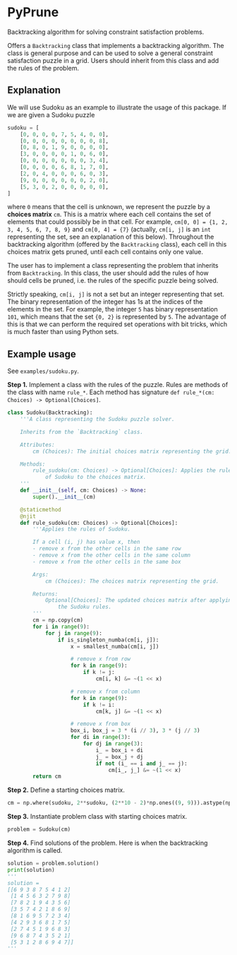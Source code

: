 # PyPrune
Backtracking algorithm for solving constraint satisfaction problems.

Offers a `Backtracking` class that implements a backtracking algorithm. The class is general purpose and can be used to solve a general constraint satisfaction puzzle in a grid. Users should inherit from this class and add the rules of the problem.

## Explanation
We will use Sudoku as an example to illustrate the usage of this package. If we are given a Sudoku puzzle
```python
sudoku = [
    [0, 0, 0, 0, 7, 5, 4, 0, 0],
    [0, 0, 0, 0, 0, 0, 0, 0, 8],
    [0, 8, 0, 1, 9, 0, 0, 0, 0],
    [3, 0, 0, 0, 0, 1, 0, 6, 0],
    [0, 0, 0, 0, 0, 0, 0, 3, 4],
    [0, 0, 0, 0, 6, 8, 1, 7, 0],
    [2, 0, 4, 0, 0, 0, 6, 0, 3],
    [9, 0, 0, 0, 0, 0, 0, 2, 0],
    [5, 3, 0, 2, 0, 0, 0, 0, 0],
]
```
where `0` means that the cell is unknown, we represent the puzzle by a **choices matrix** `cm`. This is a matrix where each cell contains the set of elements that could possibly be in that cell. For example, `cm[0, 0] = {1, 2, 3, 4, 5, 6, 7, 8, 9}` and `cm[0, 4] = {7}` (actually, `cm[i, j]` is an `int` representing the set, see an explanation of this below). Throughout the backtracking algorithm (offered by the `Backtracking` class), each cell in this choices matrix gets pruned, until each cell contains only one value.

The user has to implement a class representing the problem that inherits from `Backtracking`. In this class, the user should add the rules of how should cells be pruned, i.e. the rules of the specific puzzle being solved.

Strictly speaking, `cm[i, j]` is not a set but an integer representing that set. The binary representation of the integer has 1s at the indices of the elements in the set. For example, the integer `5` has binary representation `101`, which means that the set `{0, 2}` is represented by `5`. The advantage of this is that we can perform the required set operations with bit tricks, which is much faster than using Python sets.

## Example usage

See `examples/sudoku.py`.

**Step 1.** Implement a class with the rules of the puzzle. Rules are methods of the class with name `rule_*`. Each method has signature `def rule_*(cm: Choices) -> Optional[Choices]`.
```python
class Sudoku(Backtracking):
    '''A class representing the Sudoku puzzle solver.

    Inherits from the `Backtracking` class.

    Attributes:
        cm (Choices): The initial choices matrix representing the grid.

    Methods:
        rule_sudoku(cm: Choices) -> Optional[Choices]: Applies the rules
            of Sudoku to the choices matrix.
    '''
    def __init__(self, cm: Choices) -> None:
        super().__init__(cm)

    @staticmethod
    @njit
    def rule_sudoku(cm: Choices) -> Optional[Choices]:
        '''Applies the rules of Sudoku.

        If a cell (i, j) has value x, then
        - remove x from the other cells in the same row
        - remove x from the other cells in the same column
        - remove x from the other cells in the same box

        Args:
            cm (Choices): The choices matrix representing the grid.

        Returns:
            Optional[Choices]: The updated choices matrix after applying
                the Sudoku rules.
        '''
        cm = np.copy(cm)
        for i in range(9):
            for j in range(9):
                if is_singleton_numba(cm[i, j]):
                    x = smallest_numba(cm[i, j])

                    # remove x from row
                    for k in range(9):
                        if k != j:
                            cm[i, k] &= ~(1 << x)

                    # remove x from column
                    for k in range(9):
                        if k != i:
                            cm[k, j] &= ~(1 << x)

                    # remove x from box
                    box_i, box_j = 3 * (i // 3), 3 * (j // 3)
                    for di in range(3):
                        for dj in range(3):
                            i_ = box_i + di
                            j_ = box_j + dj
                            if not (i_ == i and j_ == j):
                                cm[i_, j_] &= ~(1 << x)
        return cm
```


**Step 2.** Define a starting choices matrix.
```python
cm = np.where(sudoku, 2**sudoku, (2**10 - 2)*np.ones((9, 9))).astype(np.uint32)
```

**Step 3.** Instantiate problem class with starting choices matrix.
```python
problem = Sudoku(cm)
```

**Step 4.** Find solutions of the problem. Here is when the backtracking algorithm is called.
```python
solution = problem.solution()
print(solution)
'''
solution =
[[6 9 3 8 7 5 4 1 2]
 [1 4 5 6 3 2 7 9 8]
 [7 8 2 1 9 4 3 5 6]
 [3 5 7 4 2 1 8 6 9]
 [8 1 6 9 5 7 2 3 4]
 [4 2 9 3 6 8 1 7 5]
 [2 7 4 5 1 9 6 8 3]
 [9 6 8 7 4 3 5 2 1]
 [5 3 1 2 8 6 9 4 7]]
'''
```